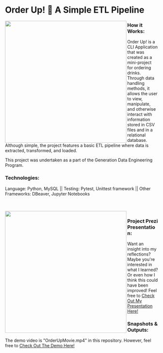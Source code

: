 # Order Up! :tropical_drink: A Simple ETL Pipeline

<img align="left" img src="https://user-images.githubusercontent.com/70574102/97869246-0cb48380-1d09-11eb-82fc-116bfdb032ca.png" width="400" />

### How it Works:
Order Up! is a CLI Application that was created as a mini-project for ordering drinks. Through data handling methods, it allows the user to view, manipulate, and otherwise interact with information stored in CSV files and in a relational database. 
Although simple, the project features a basic ETL pipeline where data is extracted, transformed, and loaded.

This project was undertaken as a part of the Generation Data Engineering Program.


### Technologies: 
Language: Python, MySQL || Testing: Pytest, Unittest framework || Other Frameworks: DBeaver, Jupyter Notebooks

<br/> 
<br/> 

<img align = "left" img src="https://user-images.githubusercontent.com/70574102/98035964-2ccf6a00-1e11-11eb-80f4-20e3eb1ca56d.png" width="400">

### Project Prezi Presentation:

Want an insight into my reflections? Maybe you're interested in what I learned? Or even how I think this could have been improved! Feel free to [Check Out My Presentation Here!](https://prezi.com/p/edit/wwzm0xyylhfx/)
<br/> 

### Snapshots & Outputs:

The demo video is "OrderUpMovie.mp4" in this repository. However, feel free to [Check Out The Demo Here!](https://youtu.be/u20lr1NblYQ)
